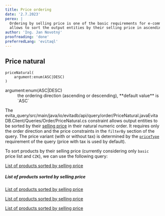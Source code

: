 ```yaml
---
title: Price ordering
date: '2.7.2023'
perex: |
  Ordering by selling price is one of the basic requirements for e-commerce applications. The price ordering constraint
  allows to sort the output entities by their selling price in ascending or descending order.
author: 'Ing. Jan Novotný'
proofreading: 'done'
preferredLang: 'evitaql'
---
```


## Price natural

```evitaql-syntax
priceNatural(
    argument:enum(ASC|DESC)
)
```

<dl>
    <dt>argument:enum(ASC|DESC)</dt>
    <dd>
        the ordering direction (ascending or descending), **default value** is `ASC`
    </dd>
</dl>


The <LanguageSpecific to="evitaql,java,rest,graphql"><SourceClass>evita_query/src/main/java/io/evitadb/api/query/order/PriceNatural.java</SourceClass></LanguageSpecific><LanguageSpecific to="csharp"><SourceClass>EvitaDB.Client/Queries/Order/PriceNatural.cs</SourceClass></LanguageSpecific> constraint
allows output entities to be sorted by their [selling price](../filtering/price.md#price-for-sale-computation-algorithm) 
in their natural numeric order. It requires only the order direction and the price constraints in the `filterBy` section
of the query. The price variant (with or without tax) is determined by the [`priceType`](../requirements/price.md#price-type) 
requirement of the query (price with tax is used by default).
</LanguageSpecific>

To sort products by their selling price (currently considering only `basic` price list and `CZK`), we can use 
the following query:

<SourceCodeTabs requires="evita_functional_tests/src/test/resources/META-INF/documentation/evitaql-init.java" langSpecificTabOnly>

[List of products sorted by selling price](/documentation/user/en/query/ordering/examples/price/price-natural.evitaql)
</SourceCodeTabs>

<Note type="info">

<NoteTitle toggles="true">

##### List of products sorted by selling price
</NoteTitle>

<LanguageSpecific to="evitaql,java,csharp">

<MDInclude>[List of products sorted by selling price](/documentation/user/en/query/ordering/examples/price/price-natural.evitaql.md)</MDInclude>

</LanguageSpecific>

<LanguageSpecific to="graphql">

<MDInclude>[List of products sorted by selling price](/documentation/user/en/query/ordering/examples/price/price-natural.graphql.json.md)</MDInclude>

</LanguageSpecific>

<LanguageSpecific to="rest">

<MDInclude>[List of products sorted by selling price](/documentation/user/en/query/ordering/examples/price/price-natural.rest.json.md)</MDInclude>

</LanguageSpecific>

</Note>